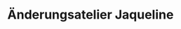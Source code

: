 ---
title: "Änderungsatelier Jaqueline"
url: /potsdam/aenderungsatelier-jaqueline/
shop: Schneiderei
---